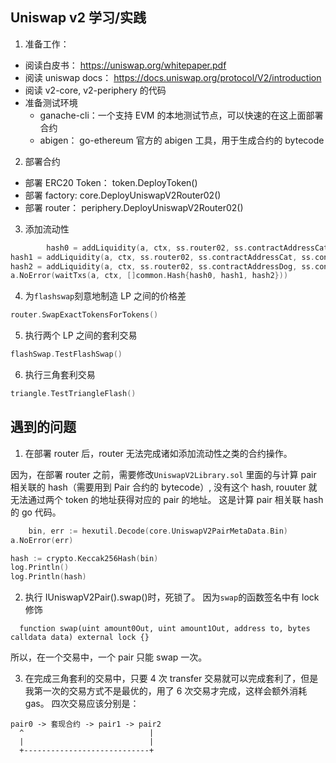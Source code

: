 ## Uniswap v2 学习/实践

1. 准备工作：

- 阅读白皮书： https://uniswap.org/whitepaper.pdf
- 阅读 uniswap docs： https://docs.uniswap.org/protocol/V2/introduction
- 阅读 v2-core, v2-periphery 的代码
- 准备测试环境
    - ganache-cli：一个支持 EVM 的本地测试节点，可以快速的在这上面部署合约
    - abigen： go-ethereum 官方的 abigen 工具，用于生成合约的 bytecode

2. 部署合约

- 部署 ERC20 Token： token.DeployToken()
- 部署 factory: core.DeployUniswapV2Router02()
- 部署 router： periphery.DeployUniswapV2Router02()

3. 添加流动性

```go
        hash0 = addLiquidity(a, ctx, ss.router02, ss.contractAddressCat, ss.contractAddressWBNB, ether100)
hash1 = addLiquidity(a, ctx, ss.router02, ss.contractAddressCat, ss.contractAddressDog, ether100)
hash2 = addLiquidity(a, ctx, ss.router02, ss.contractAddressDog, ss.contractAddressWBNB, ether100)
a.NoError(waitTxs(a, ctx, []common.Hash{hash0, hash1, hash2}))
```

4. 为`flashswap`刻意地制造 LP 之间的价格差

```go
router.SwapExactTokensForTokens()
```

5. 执行两个 LP 之间的套利交易

```go
flashSwap.TestFlashSwap()
```

6. 执行三角套利交易

```go
triangle.TestTriangleFlash()
```

## 遇到的问题

1. 在部署 router 后，router 无法完成诸如添加流动性之类的合约操作。

因为，在部署 router 之前，需要修改`UniswapV2Library.sol` 里面的与计算 pair 相关联的 hash（需要用到 Pair 合约的 bytecode）, 没有这个 hash, rouuter 就无法通过两个
token 的地址获得对应的 pair 的地址。 这是计算 pair 相关联 hash 的 go 代码。

```go
    bin, err := hexutil.Decode(core.UniswapV2PairMetaData.Bin)
a.NoError(err)

hash := crypto.Keccak256Hash(bin)
log.Println()
log.Println(hash)

```

2. 执行 IUniswapV2Pair().swap()时，死锁了。 因为`swap`的函数签名中有 lock 修饰

```solidity
  function swap(uint amount0Out, uint amount1Out, address to, bytes calldata data) external lock {}
```

所以，在一个交易中，一个 pair 只能 swap 一次。

3. 在完成三角套利的交易中，只要 4 次 transfer 交易就可以完成套利了，但是我第一次的交易方式不是最优的，用了 6 次交易才完成，这样会额外消耗 gas。 四次交易应该分别是：

```
pair0 -> 套现合约 -> pair1 -> pair2
  ^                            |
  |                            |
  +----------------------------+

```